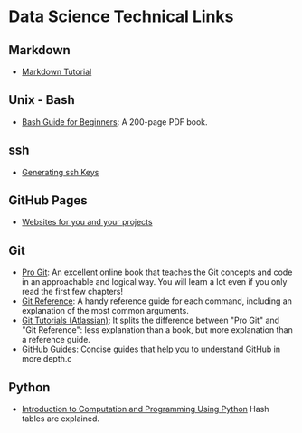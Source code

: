 # Data Science Technical Links 

## Markdown
* [Markdown Tutorial](http://markdowntutorial.com/)

## Unix - Bash 

* [Bash Guide for Beginners](http://writers.fultus.com/garrels/ebooks/Machtelt_Garrels_Bash_Guide_for_Beginners_2nd_Ed.pdf): A 200-page PDF book.

## ssh
* [Generating ssh Keys](https://help.github.com/articles/generating-ssh-keys/)

## GitHub Pages
* [Websites for you and your projects](https://pages.github.com/)

## Git

* [Pro Git](http://git-scm.com/book): An excellent online book that teaches the Git concepts and code in an approachable and logical way. You will learn a lot even if you only read the first few chapters!
* [Git Reference](http://gitref.org/): A handy reference guide for each command, including an explanation of the most common arguments.
* [Git Tutorials (Atlassian)](https://www.atlassian.com/git/tutorial): It splits the difference between "Pro Git" and "Git Reference": less explanation than a book, but more explanation than a reference guide.
* [GitHub Guides](https://guides.github.com/): Concise guides that help you to understand GitHub in more depth.c

## Python

* [Introduction to Computation and Programming Using Python](http://planspace.org/20150111-a_great_python_book_explains_hash_tables/) Hash tables are explained.


